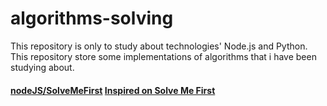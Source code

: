 # algorithms-solving
This repository is only to study about technologies' Node.js and Python.  
This repository store some implementations of algorithms that i have been studying about.  
  
#### [nodeJS/SolveMeFirst](https://github.com/androdri1998/algorithms-solving/tree/main/nodeJS/SolveMeFirst) [Inspired on Solve Me First](https://www.hackerrank.com/challenges/solve-me-first/problem)  